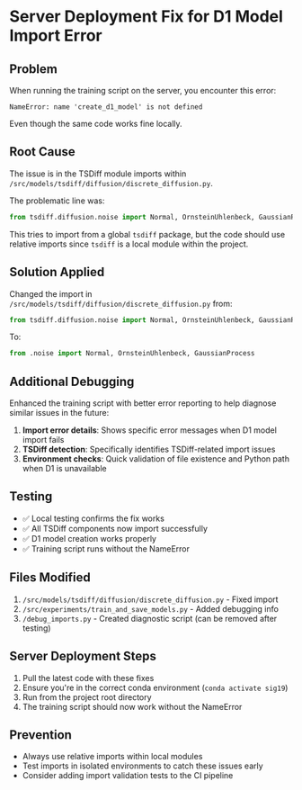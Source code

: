 # Server Deployment Fix for D1 Model Import Error

## Problem
When running the training script on the server, you encounter this error:
```
NameError: name 'create_d1_model' is not defined
```

Even though the same code works fine locally.

## Root Cause
The issue is in the TSDiff module imports within `/src/models/tsdiff/diffusion/discrete_diffusion.py`. 

The problematic line was:
```python
from tsdiff.diffusion.noise import Normal, OrnsteinUhlenbeck, GaussianProcess
```

This tries to import from a global `tsdiff` package, but the code should use relative imports since `tsdiff` is a local module within the project.

## Solution Applied
Changed the import in `/src/models/tsdiff/diffusion/discrete_diffusion.py` from:
```python
from tsdiff.diffusion.noise import Normal, OrnsteinUhlenbeck, GaussianProcess
```

To:
```python
from .noise import Normal, OrnsteinUhlenbeck, GaussianProcess
```

## Additional Debugging
Enhanced the training script with better error reporting to help diagnose similar issues in the future:

1. **Import error details**: Shows specific error messages when D1 model import fails
2. **TSDiff detection**: Specifically identifies TSDiff-related import issues
3. **Environment checks**: Quick validation of file existence and Python path when D1 is unavailable

## Testing
- ✅ Local testing confirms the fix works
- ✅ All TSDiff components now import successfully  
- ✅ D1 model creation works properly
- ✅ Training script runs without the NameError

## Files Modified
1. `/src/models/tsdiff/diffusion/discrete_diffusion.py` - Fixed import
2. `/src/experiments/train_and_save_models.py` - Added debugging info
3. `/debug_imports.py` - Created diagnostic script (can be removed after testing)

## Server Deployment Steps
1. Pull the latest code with these fixes
2. Ensure you're in the correct conda environment (`conda activate sig19`)
3. Run from the project root directory
4. The training script should now work without the NameError

## Prevention
- Always use relative imports within local modules
- Test imports in isolated environments to catch these issues early
- Consider adding import validation tests to the CI pipeline

